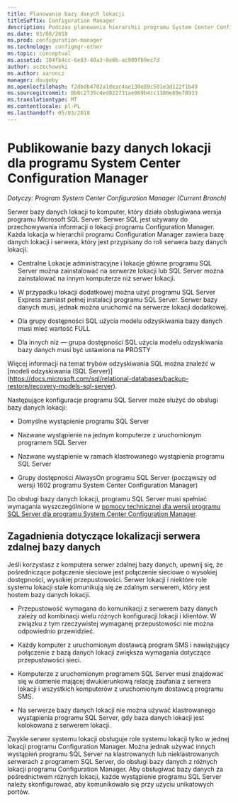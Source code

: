 ```yaml
---
title: Planowanie bazy danych lokacji
titleSuffix: Configuration Manager
description: Podczas planowania hierarchii programu System Center Configuration Manager, należy rozważyć bazy danych lokacji i roli serwera bazy danych lokacji.
ms.date: 03/08/2018
ms.prod: configuration-manager
ms.technology: configmgr-other
ms.topic: conceptual
ms.assetid: 104fb4cc-6e83-40a3-8e6b-ac909fb9ec7d
author: aczechowski
ms.author: aaroncz
manager: dougeby
ms.openlocfilehash: f2dbdb4702a1deac4ae130e89c501e3d122f1b49
ms.sourcegitcommit: 0b0c2735c4ed822731ae069b4cc1380e89e78933
ms.translationtype: MT
ms.contentlocale: pl-PL
ms.lasthandoff: 05/03/2018
---
```

# <a name="plan-for-the-site-database-for-system-center-configuration-manager"></a>Publikowanie bazy danych lokacji dla programu System Center Configuration Manager

*Dotyczy: Program System Center Configuration Manager (Current Branch)*

Serwer bazy danych lokacji to komputer, który działa obsługiwana wersja programu Microsoft SQL Server. Serwer SQL jest używany do przechowywania informacji o lokacji programu Configuration Manager. Każda lokacja w hierarchii programu Configuration Manager zawiera bazę danych lokacji i serwera, który jest przypisany do roli serwera bazy danych lokacji.  

-   Centralne Lokacje administracyjne i lokacje główne programu SQL Server można zainstalować na serwerze lokacji lub SQL Server można zainstalować na innym komputerze niż serwer lokacji.  

-   W przypadku lokacji dodatkowej można użyć programu SQL Server Express zamiast pełnej instalacji programu SQL Server. Serwer bazy danych musi, jednak można uruchomić na serwerze lokacji dodatkowej.  

-  Dla grupy dostępności SQL użycia modelu odzyskiwania bazy danych musi mieć wartość FULL  

-  Dla innych niż — grupa dostępności SQL użycia modelu odzyskiwania bazy danych musi być ustawiona na PROSTY  

Więcej informacji na temat trybów odzyskiwania SQL można znaleźć w [modeli odzyskiwania (SQL Server)] (https://docs.microsoft.com/sql/relational-databases/backup-restore/recovery-models-sql-server).

Następujące konfiguracje programu SQL Server może służyć do obsługi bazy danych lokacji:  

-   Domyślne wystąpienie programu SQL Server  

-   Nazwane wystąpienie na jednym komputerze z uruchomionym programem SQL Server  

-   Nazwane wystąpienie w ramach klastrowanego wystąpienia programu SQL Server  

-   Grupy dostępności AlwaysOn programu SQL Server (począwszy od wersji 1602 programu System Center Configuration Manager)


Do obsługi bazy danych lokacji, programu SQL Server musi spełniać wymagania wyszczególnione w [pomocy technicznej dla wersji programu SQL Server dla programu System Center Configuration Manager](../../../core/plan-design/configs/support-for-sql-server-versions.md).  



## <a name="remote-database-server-location-considerations"></a>Zagadnienia dotyczące lokalizacji serwera zdalnej bazy danych  

Jeśli korzystasz z komputera serwer zdalnej bazy danych, upewnij się, że pośredniczące połączenie sieciowe jest połączenie sieciowe o wysokiej dostępności, wysokiej przepustowości. Serwer lokacji i niektóre role systemu lokacji stale komunikują się ze zdalnym serwerem, który jest hostem bazy danych lokacji.

-   Przepustowość wymagana do komunikacji z serwerem bazy danych zależy od kombinacji wielu różnych konfiguracji lokacji i klientów. W związku z tym rzeczywistej wymaganej przepustowości nie można odpowiednio przewidzieć.  

-   Każdy komputer z uruchomionym dostawcą program SMS i nawiązujący połączenie z bazą danych lokacji zwiększa wymagania dotyczące przepustowości sieci.  

-   Komputerze z uruchomionym programem SQL Server musi znajdować się w domenie mającej dwukierunkową relację zaufania z serwera lokacji i wszystkich komputerów z uruchomionym dostawcą programu SMS.  

-   Na serwerze bazy danych lokacji nie można używać klastrowanego wystąpienia programu SQL Server, gdy baza danych lokacji jest kolokowana z serwerem lokacji.  


Zwykle serwer systemu lokacji obsługuje role systemu lokacji tylko w jednej lokacji programu Configuration Manager. Można jednak używać innych wystąpień programu SQL Server na klastrowanych lub nieklastrowanych serwerach z programem SQL Server, do obsługi bazy danych z różnych lokacji programu Configuration Manager. Aby obsługiwać bazy danych za pośrednictwem różnych lokacji, każde wystąpienie programu SQL Server należy skonfigurować, aby komunikowało się przy użyciu unikatowych portów.  
